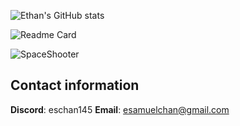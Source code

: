 ![Ethan's GitHub stats](https://github-readme-stats.vercel.app/api?username=eschan145&show_icons=true&theme=responsive)

![Readme Card](https://github-readme-stats.vercel.app/api/pin/?username=eschan145&repo=SpaceShooter&show_query=true)

![SpaceShooter](https://api.githubtrends.io/user/svg/eschan145/repos?time_range=one_year&include_private=True&group=other&loc_metric=changed&theme=classic)

## Contact information

**Discord**: eschan145
**Email**: [esamuelchan@gmail.com](esamuelchan@gmail.com)
